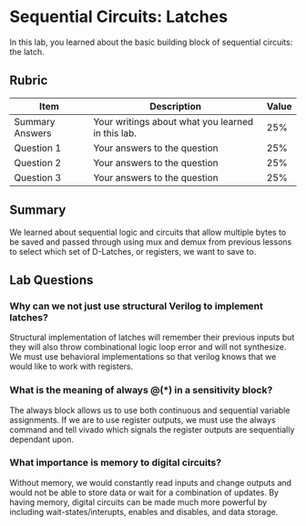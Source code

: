 # Sequential Circuits: Latches

In this lab, you learned about the basic building block of sequential circuits: the latch.

## Rubric

| Item | Description | Value |
| ---- | ----------- | ----- |
| Summary Answers | Your writings about what you learned in this lab. | 25% |
| Question 1 | Your answers to the question | 25% |
| Question 2 | Your answers to the question | 25% |
| Question 3 | Your answers to the question | 25% |

## Summary
We learned about sequential logic and circuits that allow multiple bytes to be saved and passed through using mux and demux from previous lessons to select which set of D-Latches, or registers, we want to save to.

## Lab Questions

###  Why can we not just use structural Verilog to implement latches?
Structural implementation of latches will remember their previous inputs but they will also throw combinational logic loop error and will not synthesize. We must use behavioral implementations so that verilog knows that we would like to work with registers.

### What is the meaning of always @(*) in a sensitivity block?
The always block allows us to use both continuous and sequential variable assignments. If we are to use register outputs, we must use the always command and tell vivado which signals the register outputs are sequentially dependant upon. 

### What importance is memory to digital circuits?
Without memory, we would constantly read inputs and change outputs and would not be able to store data or wait for a combination of updates. By having memory, digital circuits can be made much more powerful by including wait-states/interupts, enables and disables, and data storage.
